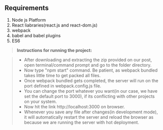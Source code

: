 
Requirements
-------------

 1. Node js Platform
 2. React liabraries(react.js and react-dom.js)
 3.  webpack
 4. babel and babel plugins
 5. ES6


> **Instructions for running the project:**

> - After downloading and extracting the zip provided on our post, open terminal/command prompt and go to the folder directory.
> - Now type "npm start" command. Be patient, as webpack bundled takes little time to get packed all files.
> - Once webpack bundled gets completed, the server will run on the port defined in webpack.config.js file.
> - You can change the port whatever you want(in our case, we have set the default port to 3000), if its conflicting with other projects on your system.
> - Now hit the link http://localhost:3000 on browser.
> - Whenever you save any file after changes(in development mode), it will automatically restart the server and reload the browser as because we are running the server with hot deployment.
